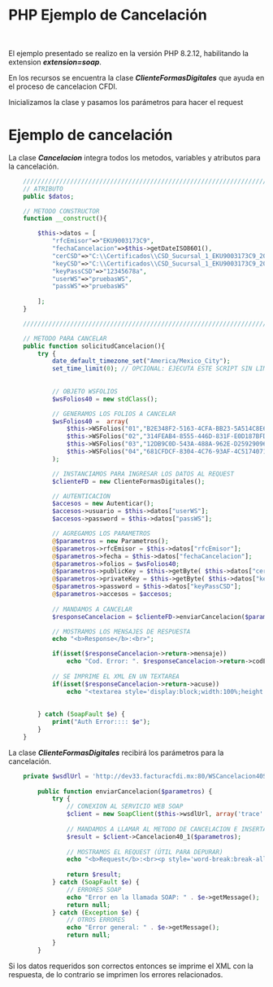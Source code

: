 # PHP Ejemplo de Cancelación
<br/>

El ejemplo presentado se realizo en la versión PHP 8.2.12, habilitando la extension **_extension=soap_**.

En los recursos se encuentra la clase **_ClienteFormasDigitales_** que ayuda en el proceso de cancelacion CFDI.

Inicializamos la clase y pasamos los parámetros para hacer el request

# Ejemplo de cancelación

La clase **_Cancelacion_** integra todos los metodos, variables y atributos para la cancelación.

```PHP
    ////////////////////////////////////////////////////////////////////////////////////////////////
    // ATRIBUTO
	public $datos;

	// METODO CONSTRUCTOR
	function __construct(){

		$this->datos = [
			"rfcEmisor"=>"EKU9003173C9",
			"fechaCancelacion"=>$this->getDateISO8601(),
			"cerCSD"=>"C:\\Certificados\\CSD_Sucursal_1_EKU9003173C9_20230517_223850.cer",
			"keyCSD"=>"C:\\Certificados\\CSD_Sucursal_1_EKU9003173C9_20230517_223850.key",
			"keyPassCSD"=>"12345678a",
			"userWS"=>"pruebasWS",
			"passWS"=>"pruebasWS"
			
		];
	}

    ////////////////////////////////////////////////////////////////////////////////////////////////

    // METODO PARA CANCELAR
	public function solicitudCancelacion(){
		try {
			date_default_timezone_set("America/Mexico_City");
			set_time_limit(0); // OPCIONAL: EJECUTA ESTE SCRIPT SIN LIMITE DE TIEMPO
			
	
			// OBJETO WSFOLIOS
			$wsFolios40 = new stdClass();

			// GENERAMOS LOS FOLIOS A CANCELAR
			$wsFolios40 =  array(
				$this->WSFolios("01","B2E348F2-5163-4CFA-BB23-5A514C8E63D4","969D1264-EE5D-49A4-979B-96521CC82ADB"),
				$this->WSFolios("02","314FEAB4-8555-446D-831F-E0D187BFDA79",""),
				$this->WSFolios("03","12DB9C0D-543A-488A-962E-D25929096249",""),
				$this->WSFolios("04","681CFDCF-8304-4C76-93AF-4C517407142C","")
			);

			// INSTANCIAMOS PARA INGRESAR LOS DATOS AL REQUEST
			$clienteFD = new ClienteFormasDigitales();

			// AUTENTICACION
			$accesos = new Autenticar();
			$accesos->usuario = $this->datos["userWS"];
			$accesos->password = $this->datos["passWS"];

			// AGREGAMOS LOS PARAMETROS
			@$parametros = new Parametros();
			@$parametros->rfcEmisor = $this->datos["rfcEmisor"];
			@$parametros->fecha = $this->datos["fechaCancelacion"];
			@$parametros->folios = $wsFolios40;
			@$parametros->publicKey = $this->getByte( $this->datos["cerCSD"] );
			@$parametros->privateKey = $this->getByte( $this->datos["keyCSD"] );
			@$parametros->password = $this->datos["keyPassCSD"];
			@$parametros->accesos = $accesos;
			
			// MANDAMOS A CANCELAR
			$responseCancelacion = $clienteFD->enviarCancelacion($parametros);

			// MOSTRAMOS LOS MENSAJES DE RESPUESTA
			echo "<b>Response</b>:<br>";

			if(isset($responseCancelacion->return->mensaje))
				echo "Cod. Error: ". $responseCancelacion->return->codEstatus. " Mensaje: " .$responseCancelacion->return->mensaje;
			
			// SE IMPRIME EL XML EN UN TEXTAREA
			if(isset($responseCancelacion->return->acuse)) 
				echo "<textarea style='display:block;width:100%;height:300px'>".$responseCancelacion->return->acuse."</textarea>";
				
		
		} catch (SoapFault $e) {
			print("Auth Error:::: $e");
		}
	}
```

La clase **_ClienteFormasDigitales_** recibirá los parámetros para la cancelación.


```PHP
    private $wsdlUrl = 'http://dev33.facturacfdi.mx:80/WSCancelacion40Service?wsdl';
		
		public function enviarCancelacion($parametros) {
			try {
				// CONEXION AL SERVICIO WEB SOAP
				$client = new SoapClient($this->wsdlUrl, array('trace' => 1));
	
				// MANDAMOS A LLAMAR AL METODO DE CANCELACION E INSERTAMOS LOS PARAMETROS
				$result = $client->Cancelacion40_1($parametros);
	
				// MOSTRAMOS EL REQUEST (ÚTIL PARA DEPURAR)
				echo "<b>Request</b>:<br><p style='word-break:break-all;'>" . htmlentities($client->__getLastRequest()) . "</p>\n";
	
				return $result;
			} catch (SoapFault $e) {
				// ERRORES SOAP
				echo "Error en la llamada SOAP: " . $e->getMessage();
				return null;
			} catch (Exception $e) {
				// OTROS ERRORES
				echo "Error general: " . $e->getMessage();
				return null;
			}
		}
```

Si los datos requeridos son correctos entonces se imprime el XML con la respuesta, de lo contrario se imprimen los errores relacionados.

